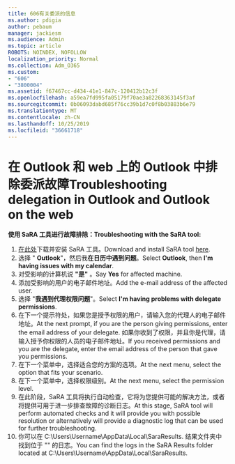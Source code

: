 ```yaml
---
title: 606有关委派的信息
ms.author: pdigia
author: pebaum
manager: jackiesm
ms.audience: Admin
ms.topic: article
ROBOTS: NOINDEX, NOFOLLOW
localization_priority: Normal
ms.collection: Adm_O365
ms.custom:
- "606"
- "3800004"
ms.assetid: f67467cc-d434-41e1-847c-120412b12c3f
ms.openlocfilehash: a59ea7fd995fa05179f70ae3a82268363145f3af
ms.sourcegitcommit: 0b06093dabd685f76cc39b1d7c0f8b03883b6e79
ms.translationtype: MT
ms.contentlocale: zh-CN
ms.lasthandoff: 10/25/2019
ms.locfileid: "36661718"
---
```

# <a name="troubleshooting-delegation-in-outlook-and-outlook-on-the-web"></a><span data-ttu-id="06d24-102">在 Outlook 和 web 上的 Outlook 中排除委派故障</span><span class="sxs-lookup"><span data-stu-id="06d24-102">Troubleshooting delegation in Outlook and Outlook on the web</span></span>

<span data-ttu-id="06d24-103">**使用 SaRA 工具进行故障排除：**</span><span class="sxs-lookup"><span data-stu-id="06d24-103">**Troubleshooting with the SaRA tool:**</span></span>

1. <span data-ttu-id="06d24-104">[在此处](https://aka.ms/SaRA-SkypeForBusinessSignIn)下载并安装 SaRA 工具。</span><span class="sxs-lookup"><span data-stu-id="06d24-104">Download and install SaRA tool [here](https://aka.ms/SaRA-SkypeForBusinessSignIn).</span></span>
1. <span data-ttu-id="06d24-105">选择 " **Outlook**"，然后我**在日历中遇到问题**。</span><span class="sxs-lookup"><span data-stu-id="06d24-105">Select **Outlook**, then **I'm having issues with my calendar**.</span></span>
1. <span data-ttu-id="06d24-106">对受影响的计算机说 **"是"** 。</span><span class="sxs-lookup"><span data-stu-id="06d24-106">Say **Yes** for affected machine.</span></span>
1. <span data-ttu-id="06d24-107">添加受影响的用户的电子邮件地址。</span><span class="sxs-lookup"><span data-stu-id="06d24-107">Add the e-mail address of the affected user.</span></span>
1. <span data-ttu-id="06d24-108">选择 "**我遇到代理权限问题**"。</span><span class="sxs-lookup"><span data-stu-id="06d24-108">Select **I'm having problems with delegate permissions**.</span></span>
1. <span data-ttu-id="06d24-109">在下一个提示符处，如果您是授予权限的用户，请输入您的代理人的电子邮件地址。</span><span class="sxs-lookup"><span data-stu-id="06d24-109">At the next prompt, if you are the person giving permissions, enter the email address of your delegate.</span></span> <span data-ttu-id="06d24-110">如果你收到了权限，并且你是代理，请输入授予你权限的人员的电子邮件地址。</span><span class="sxs-lookup"><span data-stu-id="06d24-110">If you received permissions and you are the delegate, enter the email address of the person that gave you permissions.</span></span>
1. <span data-ttu-id="06d24-111">在下一个菜单中，选择适合您的方案的选项。</span><span class="sxs-lookup"><span data-stu-id="06d24-111">At the next menu, select the option that fits your scenario.</span></span>
1. <span data-ttu-id="06d24-112">在下一个菜单中，选择权限级别。</span><span class="sxs-lookup"><span data-stu-id="06d24-112">At the next menu, select the permission level.</span></span>
1. <span data-ttu-id="06d24-113">在此阶段，SaRA 工具将执行自动检查，它将为您提供可能的解决方法，或者将提供可用于进一步排查故障的诊断日志。</span><span class="sxs-lookup"><span data-stu-id="06d24-113">At this stage, SaRA tool will perform automated checks and it will provide you with possible resolution or alternatively will provide a diagnostic log that can be used for further troubleshooting.</span></span>
1. <span data-ttu-id="06d24-114">你可以在 C:\Users\Username\AppData\Local\SaraResults. 结果文件夹中找到位于 "" 的日志。</span><span class="sxs-lookup"><span data-stu-id="06d24-114">You can find the logs in the SaRA Results folder located at C:\Users\Username\AppData\Local\SaraResults.</span></span>
